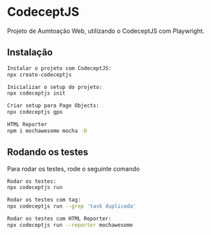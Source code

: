 
# CodeceptJS

Projeto de Aumtoação Web, utilizando o CodeceptJS com Playwright.

## Instalação

```bash
Instalar o projeto com CodeceptJS: 
npx create-codeceptjs

Inicializar o setup do projeto: 
npx codeceptjs init

Criar setup para Page Objects: 
npx codeceptjs gpo  

HTML Reporter
npm i mochawesome mocha -D
```
    
## Rodando os testes

Para rodar os testes, rode o seguinte comando

```bash
Rodar os testes: 
npx codeceptjs run

Rodar os testes com tag: 
npx codeceptjs run --grep 'task duplicada'

Rodar os testes com HTML Reporter: 
npx codeceptjs run --reporter mochawesome
```

